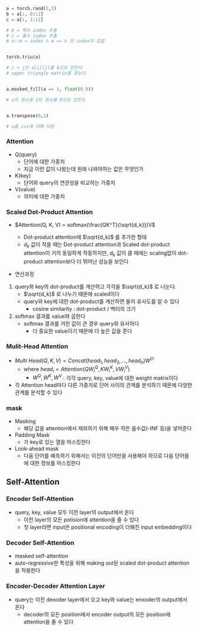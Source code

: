 ```python
a = torch.rand(5,5)
b = a[:, 0::2]
c = a[:, 1::2]

# b = 짝수 index 추출
# c = 홀수 index 추출
# n::m = index % m == n 인 index의 집합


torch.triu(a)

# i > j인 a[i][j]를 0으로 만든다
# upper triangle matrix를 얻는다


a.masked_fill(a == 1, float(0.0))

# a의 원소중 1인 원소를 0으로 만든다


a.transpose(0,1)

# a를 i=i에 대해 대칭
```

### Attention
* Q(query)
    - 단어에 대한 가중치
    - 지금 이런 값이 나왔는데 원래 나와야하는 값은 무엇인가
* K(key)
    - 단어와 query의 연관성을 비교하는 가중치
* V(value)
    - 의미에 대한 가중치

### Scaled Dot-Product Attention
* $Attention(Q, K, V) = softmax(\frac{QK^T}{\sqrt{d_k}})V$
    - Dot-product attention에 $\sqrt{d_k}$ 를 추가한 형태
    - $d_k$ 값이 작을 때는 Dot-product attention과 Scaled dot-product attention이 거의 동일하게 작동하지만, $d_k$ 값이 클 때에는 scaling없이 dot-product attention보다 더 뛰어난 성능을 보인다

* 연산과정
1. query와 key의 dot-product를 계산하고 각각을 $\sqrt{d_k}$ 로 나눈다.
    - $\sqrt{d_k}$ 로 나누기 때문에 scaled이다
    - query와 key에 대한 dot-product를 계산하면 둘의 유사도를 알 수 있다
        + cosine similarity : dot-product / 백터의 크기
2. softmax 결과를 value와 곱한다
    - softmax 결과를 거친 값이 큰 경우 query와 유사하다
        + 더 중요한 value이기 때문에 더 높은 값을 준다


### Mulit-Head Attention
* $Multi\ Head(Q, K, V) = Concat(head_1, head_2, \dots, head_h)W^O$
    - where $head_i = Attention(QW_i^Q, KW_i^K, VW_i^V)$
        + $W^Q, W^K, W^V$ : 각각 query, key, value에 대한 weight matrix이다
* 각 Attention head마다 다른 가중치로 단어 사이의 관계를 분석하기 때문에 다양한 관계를 분석할 수 있다

### mask
* Masking
    - 해당 값을 attention에서 제외하기 위해 매우 작은 음수값(-INF 등)을 넣어준다
* Padding Mask
    - <PAD>가 key로 있는 열을 마스킹한다
* Look-ahead mask
    - 다음 단어를 예측하기 위해서는 이전의 단어만을 사용해야 하므로 다음 단어들에 대한 정보를 마스킹한다

## Self-Attention

### Encoder Self-Attention
* query, key, value 모두 이전 layer의 output에서 온다
    - 이전 layer의 모든 potision에 attention을 줄 수 있다
    - 첫 layer라면 input은 positional encoding이 더해진 input embedding이다

### Decoder Self-Attention
* masked self-attention
* auto-regressive한 특성을 위해 making out된 scaled dot-product attention을 적용한다

### Encoder-Decoder Attention Layer
* query는 이전 dexoder layer에서 오고 key와 value는 enxoder의 output에서 온다
    - decoder의 모든 position에서 encoder output의 모든 position에 attention을 줄 수 있다